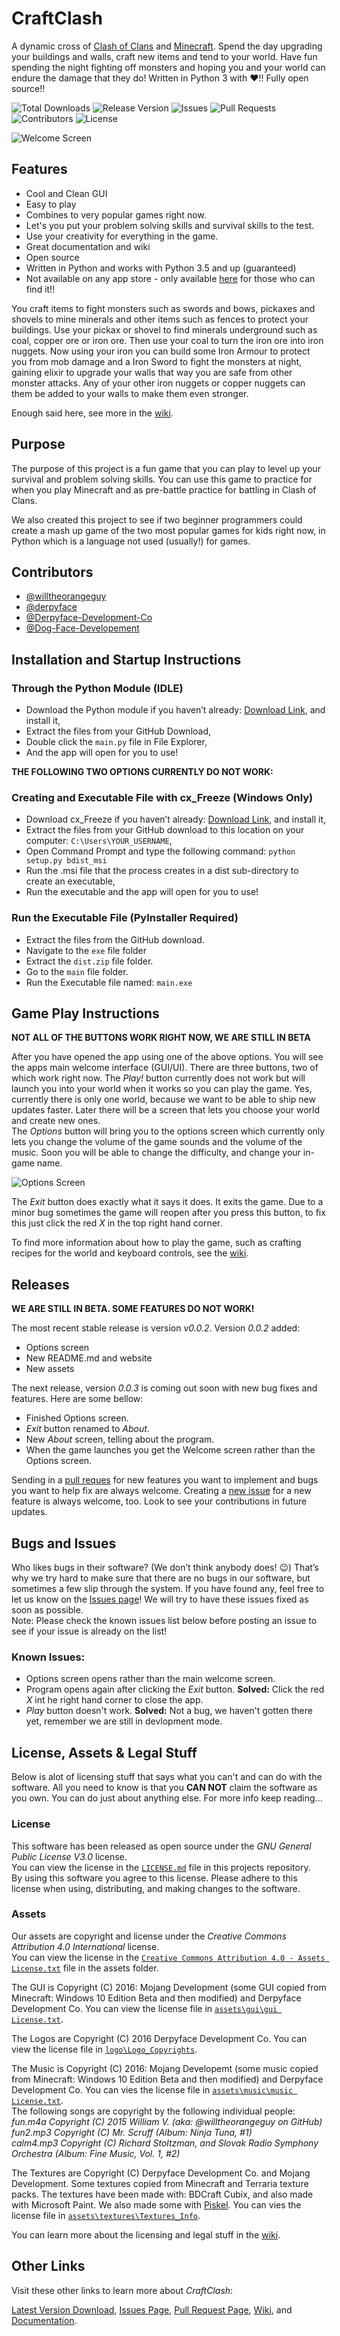 # CraftClash
A dynamic cross of [Clash of Clans](http://supercell.com/en/games/clashofclans/) and [Minecraft](https://minecraft.net/en/). Spend the day upgrading your buildings and walls, craft new items and tend to your world. Have fun spending the night fighting off monsters and hoping you and your world can endure the damage that they do! Written in Python 3 with ❤!! Fully open source!!

![Total Downloads](https://img.shields.io/github/downloads/Derpyface-Development-Co/Craft-Clash/total.svg)
![Release Version](https://img.shields.io/github/release/Derpyface-Development-Co/Craft-Clash.svg)
![Issues](https://img.shields.io/github/issues/Derpyface-Development-Co/Craft-Clash.svg)
![Pull Requests](https://img.shields.io/github/issues-pr/Derpyface-Development-Co/Craft-Clash.svg)
![Contributors](https://img.shields.io/github/contributors/Derpyface-Development-Co/Craft-Clash.svg)
![License](https://img.shields.io/github/license/Derpyface-Development-Co/Craft-Clash.svg)

![Welcome Screen](https://github.com/Derpyface-Development-Co/Craft-Clash/blob/master/doc/mainscreen.PNG)

## Features
- Cool and Clean GUI
- Easy to play
- Combines to very popular games right now.
- Let's you put your problem solving skills and survival skills to the test.
- Use your creativity for everything in the game.
- Great documentation and wiki 
- Open source
- Written in Python and works with Python 3.5 and up (guaranteed)
- Not available on any app store - only available [here](https://github.com/Derpyface-Development-Co/Craft-Clash/archive/beta-v0.0.2.zip) for those who can find it!!

You craft items to fight monsters such as swords and bows, pickaxes and shovels to mine minerals and other items such as fences to protect your buildings. Use your pickax or shovel to find minerals underground such as coal, copper ore or iron ore. Then use your coal to turn the iron ore into iron nuggets. Now using your iron you can build some Iron Armour to protect you from mob damage and a Iron Sword to fight the monsters at night, gaining elixir to upgrade your walls that way you are safe from other monster attacks. Any of your other iron nuggets or copper nuggets can them be added to your walls to make them even stronger. 

Enough said here, see more in the [wiki](https://github.com/Derpyface-Development-Co/Craft-Clash/wiki).

## Purpose
The purpose of this project is a fun game that you can play to level up your survival and problem solving skills. You can use this game to practice for when you play Minecraft and as pre-battle practice for battling in Clash of Clans. 

We also created this project to see if two beginner programmers could create a mash up game of the two most popular games for kids right now, in Python which is a language not used (usually!) for games.

## Contributors
- [@willtheorangeguy](https://github.com/willtheorangeguy)
- [@derpyface](https://github.com/derpyface)
- [@Derpyface-Development-Co](https://github.com/Derpyface-Development-Co/)
- [@Dog-Face-Developement](https://github.com/dog-face-development)

## Installation and Startup Instructions
### Through the Python Module (IDLE)
- Download the Python module if you haven’t already: [Download Link](https://www.python.org/downloads), and install it,
- Extract the files from your GitHub Download,
- Double click the `main.py` file in File Explorer,
- And the app will open for you to use!

**THE FOLLOWING TWO OPTIONS CURRENTLY DO NOT WORK:** 

### Creating and Executable File with cx_Freeze (Windows Only)
- Download cx_Freeze if you haven’t already: [Download Link](https://pypi.python.org/packages/38/ae/2cf4f13f42d54b01e26b0b713298722b351ca5a2408b2a77953be67ffb25/cx_Freeze-5.0.win32-py3.5.exe#md5=05e531d442cb9e27d093ca1ee37a03f4), and install it,
- Extract the files from your GitHub download to this location on your computer: `C:\Users\YOUR_USERNAME`,
- Open Command Prompt and type the following command: `python setup.py bdist_msi`
- Run the .msi file that the process creates in a dist sub-directory to create an executable,
- Run the executable and the app will open for you to use!

### Run the Executable File (PyInstaller Required) 
- Extract the files from the GitHub download.
- Navigate to the `exe` file folder
- Extract the `dist.zip` file folder.
- Go to the `main` file folder.
- Run the Executable file named: `main.exe`

## Game Play Instructions
**NOT ALL OF THE BUTTONS WORK RIGHT NOW, WE ARE STILL IN BETA**

After you have opened the app using one of the above options. You will see the apps main welcome interface (GUI/UI). There are three buttons, two of which work right now. The *Play!* button currently does not work but will launch you into your world when it works so you can play the game. Yes, currently there is only one world, because we want to be able to ship new updates faster. Later there will be a screen that lets you choose your world and create new ones.  
The *Options* button will bring you to the options screen which currently only lets you change the volume of the game sounds and the volume of the music. Soon you will be able to change the difficulty, and change your in-game name.

![Options Screen](https://github.com/Derpyface-Development-Co/Craft-Clash/blob/master/doc/optionsscreen.PNG)

The *Exit* button does exactly what it says it does. It exits the game. Due to a minor bug sometimes the game will reopen after you press this button, to fix this just click the red *X* in the top right hand corner. 

To find more information about how to play the game, such as crafting recipes for the world and keyboard controls, see the [wiki](https://github.com/Derpyface-Development-Co/Craft-Clash/wiki).

## Releases
**WE ARE STILL IN BETA. SOME FEATURES DO NOT WORK!**

The most recent stable release is version *v0.0.2*. Version *0.0.2* added: 
- Options screen
- New README.md and website
- New assets

The next release, version *0.0.3* is coming out soon with new bug fixes and features. Here are some bellow: 
- Finished Options screen.
- *Exit* button renamed to *About*.
- New *About* screen, telling about the program.
- When the game launches you get the Welcome screen rather than the Options screen.

Sending in a [pull reques](https://github.com/Derpyface-Development-Co/Craft-Clash/pulls) for new features you want to implement and bugs you want to help fix are always welcome. Creating a [new issue](https://github.com/Derpyface-Development-Co/Craft-Clash/issues) for a new feature is always welcome, too. Look to see your contributions in future updates.

## Bugs and Issues
Who likes bugs in their software? (We don’t think anybody does! 😉) That’s why we try hard to make sure that there are no bugs in our software, but sometimes a few slip through the system. If you have found any, feel free to let us know on the [Issues page](https://github.com/Derpyface-Development-Co/Craft-Clash/issues)! We will try to have these issues fixed as soon as possible.  
Note: Please check the known issues list below before posting an issue to see if your issue is already on the list!

### Known Issues:
- Options screen opens rather than the main welcome screen.
- Program opens again after clicking the *Exit* button. **Solved:** Click the red *X* int he right hand corner to close the app.
- *Play* button doesn't work. **Solved:** Not a bug, we haven't gotten there yet, remember we are still in devlopment mode.

## License, Assets & Legal Stuff
Below is alot of licensing stuff that says what you can't and can do with the software. All you need to know is that you **CAN NOT** claim the software as you own. You can do just about anything else. For more info keep reading...
### License
This software has been released as open source under the *GNU General Public License V3.0* license.  
You can view the license in the [`LICENSE.md`](https://github.com/Derpyface-Development-Co/Craft-Clash/blob/master/LICENSE) file in this projects repository.  
By using this software you agree to this license. Please adhere to this license when using, distributing, and making changes to the software.

### Assets
Our assets are copyright and license under the *Creative Commons Attribution 4.0 International* license.  
You can view the license in the [`Creative Commons Attribution 4.0 - Assets License.txt`](https://github.com/Derpyface-Development-Co/Craft-Clash/blob/master/assets/Creative%20Commons%20Attribution%204.0%20-%20Assets%20License.txt) file in the assets folder.

The GUI is Copyright (C) 2016:
Mojang Development (some GUI copied from Minecraft: Windows 10 Edition Beta and then modified) and Derpyface Development Co. You can view the license file in [`assets\gui\gui License.txt`](https://github.com/Derpyface-Development-Co/Craft-Clash/blob/master/assets/gui/gui%20License.txt). 

The Logos are Copyright (C) 2016 Derpyface Development Co. You can view the license file in [`logo\Logo_Copyrights`](https://github.com/Derpyface-Development-Co/Craft-Clash/blob/master/assets/logo/Logo_Copyrights.txt).

The Music is Copyright (C) 2016: Mojang Developemt (some music copied from Minecraft: Windows 10 Edition Beta and then modified) and Derpyface Development Co. You can vies the license file in [`assets\music\music License.txt`](https://github.com/Derpyface-Development-Co/Craft-Clash/blob/master/assets/music/music%20License.txt).   
The following songs are copyright by the following individual people:   
*fun.m4a Copyright (C) 2015 William V. (aka: @willtheorangeguy on GitHub)*   
*fun2.mp3 Copyright (C) Mr. Scruff (Album: Ninja Tuna, #1)*    
*calm4.mp3 Copyright (C) Richard Stoltzman, and Slovak Radio Symphony Orchestra (Album: Fine Music, Vol. 1, #2)*

The Textures are Copyright (C) Derpyface Development Co. and Mojang Development. Some textures copied from Minecraft and Terraria texture packs. The textures have been made with: BDCraft Cubix, and also made with Microsoft Paint. We also made some with [Piskel](https://piskelapp.com). You can vies the license file in [`assets\textures\Textures_Info`](https://github.com/Derpyface-Development-Co/Craft-Clash/blob/master/assets/textures/Textures_Info.txt).

You can learn more about the licensing and legal stuff in the [wiki](https://github.com/Derpyface-Development-Co/Craft-Clash/wiki).

## Other Links
Visit these other links to learn more about *CraftClash*:

[Latest Version Download](https://github.com/Derpyface-Development-Co/Craft-Clash/archive/beta-v0.0.2.zip), [Issues Page](https://github.com/Derpyface-Development-Co/Craft-Clash/issues), [Pull Request Page](https://github.com/Derpyface-Development-Co/Craft-Clash/pulls), [Wiki](https://github.com/Derpyface-Development-Co/Craft-Clash/wiki), and [Documentation](https://github.com/Derpyface-Development-Co/Craft-Clash/blob/master/README.md).
